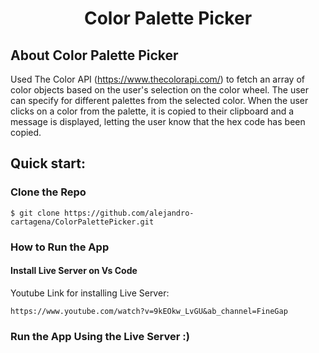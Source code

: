 # <p align="center">Color Palette Picker</p>

## About Color Palette Picker

Used The Color API (https://www.thecolorapi.com/) to fetch an array of color objects based on the user's
selection on the color wheel. The user can specify for different palettes from the selected color. When
the user clicks on a color from the palette, it is copied to their clipboard and a message is displayed,
letting the user know that the hex code has been copied. 

## Quick start:

### Clone the Repo
```
$ git clone https://github.com/alejandro-cartagena/ColorPalettePicker.git
````

### How to Run the App
#### Install Live Server on Vs Code
Youtube Link for installing Live Server:
```
https://www.youtube.com/watch?v=9kEOkw_LvGU&ab_channel=FineGap
````
### Run the App Using the Live Server :)

